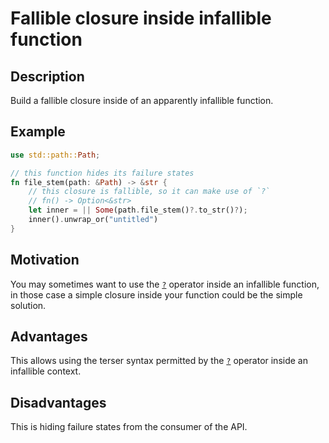 # Fallible closure inside infallible function

## Description

Build a fallible closure inside of an apparently infallible function.

## Example

```rust
use std::path::Path;

// this function hides its failure states
fn file_stem(path: &Path) -> &str {
    // this closure is fallible, so it can make use of `?`
    // fn() -> Option<&str>
    let inner = || Some(path.file_stem()?.to_str()?);
    inner().unwrap_or("untitled")
}
```

## Motivation

You may sometimes want to use the [`?`] operator inside an infallible function,
in those case a simple closure inside your function could be the simple solution.

## Advantages

This allows using the terser syntax permitted by the [`?`] operator inside an
infallible context.

## Disadvantages

This is hiding failure states from the consumer of the API.

[`?`]: https://doc.rust-lang.org/reference/expressions/operator-expr.html#the-question-mark-operator
